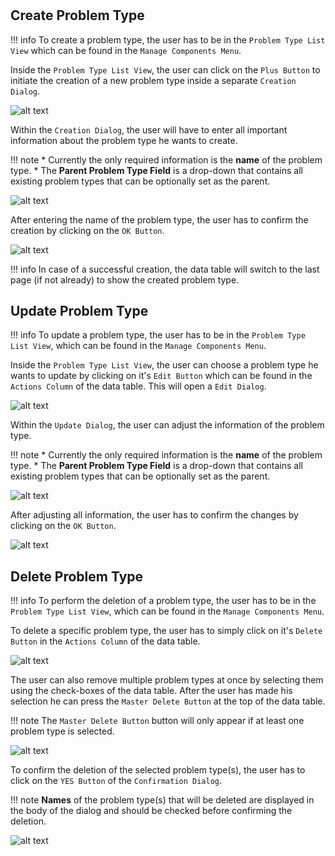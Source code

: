 #
## Create Problem Type

!!! info 
    To create a problem type, the user has to be in the ``Problem Type List View`` which can be found in the ``Manage Components Menu``.
	
Inside the ``Problem Type List View``, the user can click on the ``Plus Button`` to initiate the creation of a new problem type inside a separate ``Creation Dialog``.

![alt text](./images/problem_type/Create_Problem_Type_-_Step_1.PNG "Open creation dialog")

Within the ``Creation Dialog``, the user will have to enter all important information about the problem type he wants to create.

!!! note 
    * Currently the only required information is the **name** of the problem type.
	* The **Parent Problem Type Field** is a drop-down that contains all existing problem types that can be optionally set as the parent.
	
![alt text](./images/problem_type/Create_Problem_Type_-_Step_2.PNG "Structure of creation dialog")
	
After entering the name of the problem type, the user has to confirm the creation by clicking on the ``OK Button``.

![alt text](./images/problem_type/Create_Problem_Type_-_Step_3.PNG "Confirm creation")

!!! info 
    In case of a successful creation, the data table will switch to the last page (if not already) to show the created problem type.
	
## Update Problem Type

!!! info 
    To update a problem type, the user has to be in the ``Problem Type List View``, which can be found in the ``Manage Components Menu``.
	
Inside the ``Problem Type List View``, the user can choose a problem type he wants to update by clicking on it's ``Edit Button`` which can be found in the ``Actions Column`` of the data table.
This will open a ``Edit Dialog``.

![alt text](./images/problem_type/Update_Problem_Type_-_Step_1.PNG "Open update dialog")

Within the ``Update Dialog``, the user can adjust the information of the problem type.

!!! note 
    * Currently the only required information is the **name** of the problem type.
	* The **Parent Problem Type Field** is a drop-down that contains all existing problem types that can be optionally set as the parent.
	
![alt text](./images/problem_type/Update_Problem_Type_-_Step_2.PNG "Structure of update dialog")
	
After adjusting all information, the user has to confirm the changes by clicking on the ``OK Button``.

![alt text](./images/problem_type/Update_Problem_Type_-_Step_3.PNG "Confirm update")

## Delete Problem Type

!!! info 
    To perform the deletion of a problem type, the user has to be in the ``Problem Type List View``, which can be found in the ``Manage Components Menu``.
	
To delete a specific problem type, the user has to simply click on it's ``Delete Button`` in the ``Actions Column`` of the data table.

![alt text](./images/problem_type/Delete_Problem_Type_-_Step_1.1.PNG "Delete single problem type")

The user can also remove multiple problem types at once by selecting them using the check-boxes of the data table. After the user has made his selection he can press the ``Master Delete Button`` at the top of the data table.

!!! note 
    The ``Master Delete Button`` button will only appear if at least one problem type is selected.
	
![alt text](./images/problem_type/Delete_Problem_Type_-_Step_1.2.PNG "Delete multiple problem types")
	
To confirm the deletion of the selected problem type(s), the user has to click on the ``YES Button`` of the ``Confirmation Dialog``.

!!! note 
    **Names** of the problem type(s) that will be deleted are displayed in the body of the dialog and should be checked before confirming the deletion.

![alt text](./images/problem_type/Delete_Problem_Type_-_Step_2.PNG "Confirm deletion")